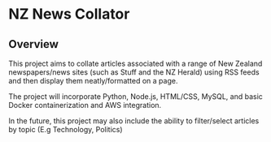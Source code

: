 # NZ News Collator

## Overview
This project aims to collate articles associated with a range of New Zealand newspapers/news sites (such as Stuff and the NZ Herald) using RSS feeds
and then display them neatly/formatted on a page.

The project will incorporate Python, Node.js, HTML/CSS, MySQL, and basic Docker containerization and AWS integration.

In the future, this project may also include the ability to filter/select articles by topic (E.g Technology, Politics)
